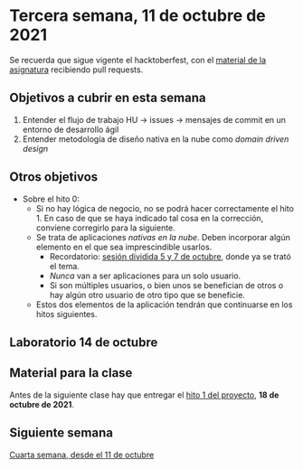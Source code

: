 # Tercera semana, 11 de octubre de 2021

Se recuerda que sigue vigente el hacktoberfest, con el [material de la
asignatura](https://github.com/JJ/CC) recibiendo pull requests.

## Objetivos a cubrir en esta semana

1. Entender el flujo de trabajo HU → issues → mensajes de commit en un entorno
   de desarrollo ágil
2. Entender metodología de diseño nativa en la nube como *domain driven design*


## Otros objetivos

* Sobre el hito 0:
  * Si no hay lógica de negocio, no se podrá hacer correctamente el hito 1. En
    caso de que se haya indicado tal cosa en la corrección, conviene corregirlo
    para la siguiente.
  * Se trata de aplicaciones *nativas en la nube*. Deben incorporar algún
    elemento en el que sea imprescindible usarlos.
    * Recordatorio: [sesión dividida 5 y 7 de
      octubre](https://github.com/JJ/CC-21-22/blob/master/sesiones/02-semana.md#laboratorio-5-y-7-de-octubre),
      donde ya se trató el tema.
    * *Nunca* van a ser aplicaciones para un solo usuario.
    * Si son múltiples usuarios, o bien unos se benefician de otros o hay algún
      otro usuario de otro tipo que se beneficie.
  * Estos dos elementos de la aplicación tendrán que continuarse en los hitos
    siguientes.

## Laboratorio 14 de octubre


## Material para la clase

Antes de la siguiente clase hay que entregar el [hito 1 del
proyecto](http://jj.github.io/CC/documentos/proyecto/1.Infraestructura), **18 de
octubre de 2021**.

## Siguiente semana

[Cuarta semana, desde el 11 de octubre ](04-semana.md)
